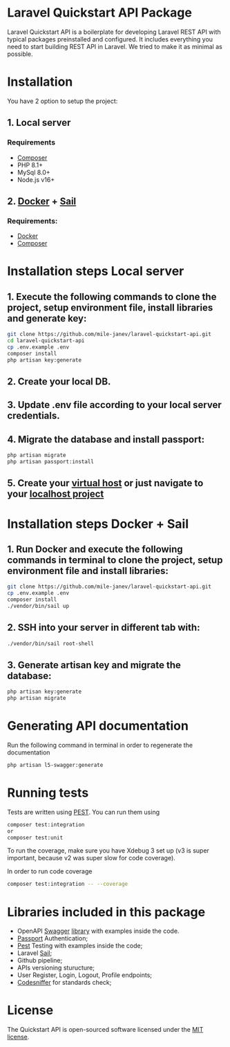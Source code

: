 # Laravel Quickstart API Package

Laravel Quickstart API is a boilerplate for developing Laravel REST API with typical packages preinstalled and configured. It includes everything you need to start building REST API in Laravel. We tried to make it as minimal as possible.



# Installation
You have 2 option to setup the project:

## 1. Local server
### Requirements
- [Composer](https://getcomposer.org/download/)
- PHP 8.1+
- MySql 8.0+
- Node.js v16+

## 2. [Docker]((https://docs.docker.com/engine/install/)) + [Sail](https://laravel.com/docs/9.x/sail)
### Requirements:
- [Docker](https://docs.docker.com/engine/install/)
- [Composer](https://getcomposer.org/download/)


# Installation steps Local server

## 1. Execute the following commands to clone the project, setup environment file, install libraries and generate key:

```bash
git clone https://github.com/mile-janev/laravel-quickstart-api.git
cd laravel-quickstart-api
cp .env.example .env
composer install
php artisan key:generate
```

## 2. Create your local DB.

## 3. Update .env file according to your local server credentials.

## 4. Migrate the database and install passport:
```bash
php artisan migrate
php artisan passport:install
```

## 5. Create your [virtual host](https://httpd.apache.org/docs/2.4/vhosts/examples.html) or just navigate to your [localhost project](http://localhost/laravel-quickstart-api/public/)

# Installation steps Docker + Sail

## 1. Run Docker and execute the following commands in terminal to clone the project, setup environment file and install libraries:

```bash
git clone https://github.com/mile-janev/laravel-quickstart-api.git
cp .env.example .env
composer install
./vendor/bin/sail up
```

## 2. SSH into your server in different tab with:
```bash
./vendor/bin/sail root-shell
```

## 3. Generate artisan key and migrate the database:
```bash
php artisan key:generate
php artisan migrate
```

# Generating API documentation
Run the following command in terminal in order to regenerate the documentation
```bash
php artisan l5-swagger:generate
```


# Running tests
Tests are written using [PEST](https://pestphp.com/). You can run them using 
```bash
composer test:integration
or
composer test:unit
```

To run the coverage, make sure you have Xdebug 3 set up (v3 is super important, because v2 was super slow for code coverage).

In order to run code coverage
```bash
composer test:integration -- --coverage
```

# Libraries included in this package
- OpenAPI [Swagger](https://swagger.io/) [library](https://github.com/DarkaOnLine/L5-Swagger) with examples inside the code.
- [Passport](https://github.com/laravel/passport) Authentication;
- [Pest](https://github.com/pestphp/pest-plugin-laravel) Testing with examples inside the code;
- Laravel [Sail](https://github.com/laravel/sail);
- Github pipeline;
- APIs versioning sturucture;
- User Register, Login, Logout, Profile endpoints;
- [Codesniffer](https://github.com/squizlabs/php_codesniffer) for standards check;

# License

The Quickstart API is open-sourced software licensed under the  [MIT license](https://opensource.org/licenses/MIT).
